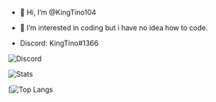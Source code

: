 - 👋 Hi, I’m @KingTino104
- 👀 I’m interested in coding but i have no idea how to code.

- Discord: KingTino#1366

![Discord](https://lanyard-profile-readme.vercel.app/api/804361917585031208)

![Stats](https://github-profile-summary-cards.vercel.app/api/cards/profile-details?username=KingTino104&theme=radical&hide_border=true)

[![Top Langs](https://github-readme-stats.vercel.app/api/top-langs/?username=KingTino104&layout=compact&theme=nightowl)

